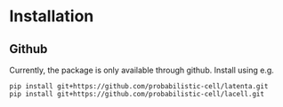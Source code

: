 # Installation

## Github

Currently, the package is only available through github. Install using e.g.

```
pip install git+https://github.com/probabilistic-cell/latenta.git
pip install git+https://github.com/probabilistic-cell/lacell.git
```

